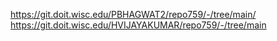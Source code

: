 https://git.doit.wisc.edu/PBHAGWAT2/repo759/-/tree/main/         
https://git.doit.wisc.edu/HVIJAYAKUMAR/repo759/-/tree/main
